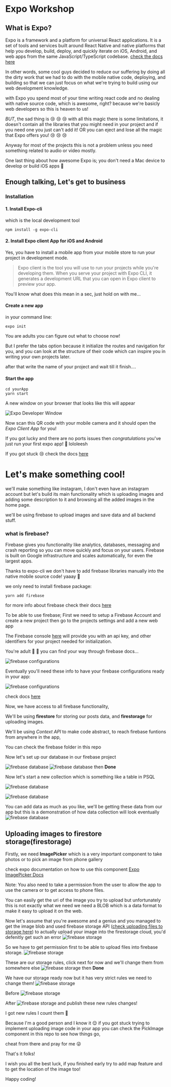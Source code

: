 # Expo Workshop

## What is Expo?

Expo is a framework and a platform for universal React applications. It is a set of tools and services built around React Native and native platforms that help you develop, build, deploy, and quickly iterate on iOS, Android, and web apps from the same JavaScript/TypeScript codebase. [check the docs here](https://docs.expo.io/versions/latest/)

In other words, some cool guys decided to reduce our suffering by doing all the dirty work that we had to do with the mobile native code, deploying, and building so that we can just focus on what we're trying to build using our web development knowledge.

with Expo you spend most of your time writing react code and no dealing with native source code, which is awesome, right? because we're basicly web developers so this is heaven to us!

_BUT_, the sad thing is :cry: :cry: :cry: with all this magic there is some limitations, it doesn't contain all the libraries that you might need in your project and if you need one you just can't add it! OR you can eject and lose all the magic that Expo offers you! :cry: :cry: :cry:

Anyway for most of the projects this is not a problem unless you need something related to audio or video mostly.

One last thing about how awesome Expo is; you don't need a Mac device to develop or build iOS apps :tada:

## Enough talking, Let's get to business

### Installation

#### 1. Install Expo-cli

which is the local development tool

`npm install -g expo-cli`

#### 2. Install Expo client App for iOS and Android

Yes, you have to install a mobile app from your mobile store to run your project in development mode.

> Expo client is the tool you will use to run your projects while you're developing them. When you serve your project with Expo CLI, it generates a development URL that you can open in Expo client to preview your app.

You'll know what does this mean in a sec, just hold on with me...

#### Create a new app

in your command line:

`expo init`

You are adults you can figure out what to choose now!

But I prefer the tabs option because it initialize the routes and navigation for you, and you can look at the structure of their code which can inspire you in writing your own projects later.

after that write the name of your project and wait till it finish....

#### Start the app

```
cd yourApp
yarn start
```

A new window on your browser that looks like this will appear

![Expo Developer Window](Capture.PNG)

Now scan this QR code with your mobile camera and it should open the _Expo Client App_ for you!

If you got lucky and there are no ports issues then _congratulations_ you've just run your first expo app! :tada: lololeesh

If you got stuck :cry: check the docs [here](https://docs.expo.io/versions/v35.0.0/get-started/create-a-new-app/)

# Let's make something cool!

we'll make something like instagram, I don't even have an instagram account but let's build its main functionality which is uploading images and adding some description to it and browsing all the added images in the home page.

we'll be using firebase to upload images and save data and all backend stuff.

### what is firebase?

Firebase gives you functionality like analytics, databases, messaging and crash reporting so you can move quickly and focus on your users. Firebase is built on Google infrastructure and scales automatically, for even the largest apps.

Thanks to expo-cli we don't have to add firebase libraries manually into the native mobile source code! yaaay :tada:

we only need to install firebase package:

```
yarn add firebase
```

for more info about firebase check their docs [here](https://firebase.google.com/docs)

To be able to use firebase; First we need to setup a Firebase Account and create a new project then go to the projects settings and add a new web app

The Firebase console [here](https://console.firebase.google.com/u/0/) will provide you with an api key, and other identifiers for your project needed for initialization.

You're adult :older_man: :older_woman: you can find your way through firebase docs...

![firebase configurations](Capture2.PNG)

Eventually you'll need these info to have your firebase configurations ready in your app:

![firebase configurations](Capture1.PNG)

check docs [here](https://docs.expo.io/versions/v35.0.0/guides/using-firebase/#using-expo-with-firestore)

Now, we have access to all firebase functionality,

We'll be using **firestore** for storing our posts data, and **firestorage** for uploading images.

We'll be using _Context API_ to make code abstract, to reach firebase funtions from anywhere in the app,

You can check the firebase folder in this repo

Now let's set up our database in our firebase project

![firebase database](Capture3.PNG)
![firebase database](Capture4.PNG)
then **Done**

Now let's start a new collection which is something like a table in PSQL

![firebase database](Capture5.PNG)

![firebase database](Capture6.PNG)

You can add data as much as you like, we'll be getting these data from our app but this is a demonstration of how data collection will look eventually  
![firebase database](Capture7.PNG)

## Uploading images to firestore storage(firestorage)

Firstly, we need **ImagePicker** which is a very important component to take photos or to pick an image from phone gallery

check expo documentation on how to use this component [Expo ImagePicker Docs](https://docs.expo.io/versions/latest/sdk/imagepicker/)

Note: You also need to take a permission from the user to allow the app to use the camera or to get access to phone files.

You can easily get the uri of the image you try to upload but unfortunately this is not exactly what we need we need a BLOB which is a data format to make it easy to upload it on the web.

Now let's assume that you're awesome and a genius and you managed to get the image blob and used firebase storage API ([check uploading files to storage here](https://firebase.google.com/docs/storage/web/upload-files)) to actually upload your image into the firestorage cloud, you'd defenitly get such an error
![firebase storage](Capture8.PNG)

So we have to get permission first to be able to upload files into firebase storage.
![firebase storage](Capture9.PNG)

These are our storage rules, click next for now and we'll change them from somewhere else
![firebase storage](Capture10.PNG)
then **Done**

We have our storage ready now but it has very strict rules we need to change them!
![firebase storage](Capture11.PNG)

Before
![firebase storage](Capture12.PNG)

After
![firebase storage](Capture13.PNG)
and publish these new rules changes!

I got new rules I count them :dancer:

Because I'm a good person and I know it :relieved: if you got stuck trying to implement uploading image code in your app you can check the PickImage component in this repo to see how things go,

cheat from there and pray for me :stuck_out_tongue_winking_eye:

That's it folks!

I wish you all the best luck, if you finished early try to add map feature and to get the location of the image too!

Happy coding!
